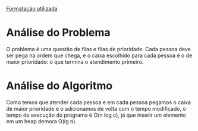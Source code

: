 [Formatação utilizada](https://katex.org/docs/supported.html)
# Análise do Problema
O problema é uma questão de filas e filas de prioridade. Cada pessoa deve ser pega na ordem que chega, e o caixa escolhido para cada pessoa é o de maior prioridade: o que termina o atendimento primeiro.

# Análise do Algoritmo
Como temos que atender cada pessoa e em cada pessoa pegamos o caixa de maior prioridade e o adicionamos de volta com o tempo modificado, o tempo de execução do programa é O(n log c), já que inserir um elemento em um heap demora O(lg n). 
